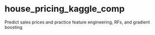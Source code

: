 # house_pricing_kaggle_comp
Predict sales prices and practice feature engineering, RFs, and gradient boosting
